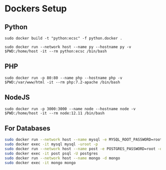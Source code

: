 # Dockers Setup

## Python

`sudo docker build -t "python:ecsc" -f python.docker .`

`sudo docker run --network host --name py --hostname py -v $PWD:/home/host -it --rm python:ecsc /bin/bash`

## PHP

`sudo docker run -p 80:80 --name php --hostname php -v $PWD:/var/www/html -it --rm php:7.2-apache /bin/bash`

## NodeJS

`sudo docker run -p 3000:3000 --name node --hostname node -v $PWD:/home/host -it --rm node:12.11 /bin/bash`

## For Databases

```bash
sudo docker run --network host --name mysql -e MYSQL_ROOT_PASSWORD=root -d mysql
sudo docker exec -it mysql mysql -uroot -p
sudo docker run --network host --name post -e POSTGRES_PASSWORD=root -d postgres
sudo docker exec -it post psql -U postgres
sudo docker run --network host --name mongo -d mongo
sudo docker exec -it mongo mongo
```
